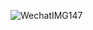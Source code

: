 ![WechatIMG147](https://github.com/hansel121619/2023-11-25_hansel/assets/139770406/6c25a731-315c-43e0-837b-ee94878aebcf)
